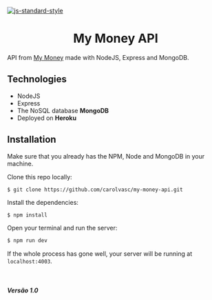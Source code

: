 [![js-standard-style](https://img.shields.io/badge/code%20style-standard-brightgreen.svg?style=flat)](https://github.com/feross/standard)

<h1 align="center">My Money API</h1>

API from [My Money](https://github.com/carolvasc/my-money) made with NodeJS, Express and MongoDB.

## Technologies
- NodeJS
- Express
- The NoSQL database <b>MongoDB</b>
- Deployed on <b>Heroku</b>

## Installation
Make sure that you already has the NPM, Node and MongoDB in your machine.

Clone this repo locally:
```sh
$ git clone https://github.com/carolvasc/my-money-api.git
```
Install the dependencies:
```
$ npm install
```
Open your terminal and run the server:
```sh
$ npm run dev
```

If the whole process has gone well, your server will be running at `localhost:4003`.

<br />
<h5>Versão 1.0</h5>
